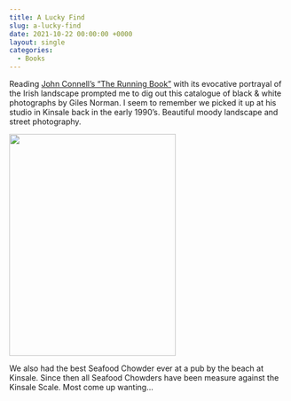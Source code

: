 ```yaml
---
title: A Lucky Find
slug: a-lucky-find
date: 2021-10-22 00:00:00 +0000
layout: single
categories:
  - Books
---
```


Reading <a href="https://www.goodreads.com/book/show/55625454-the-running-book">John Connell’s “The Running Book”</a> with its evocative portrayal of the Irish landscape prompted me to dig out this catalogue of black & white photographs by Giles Norman. I seem to remember we picked it up at his studio in Kinsale back in the early 1990’s. Beautiful moody landscape and street photography.

<img src="https://social.williampickup.org/uploads/2023/8dc9cad007.jpg" width="300" height="400" alt="" />

We also had the best Seafood Chowder ever at a pub by the beach at Kinsale. Since then all Seafood Chowders have been measure against the Kinsale Scale. Most come up wanting…
